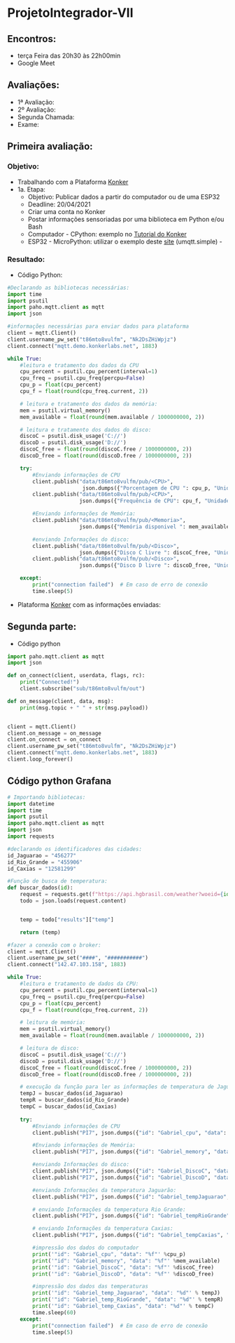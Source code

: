 # ProjetoIntegrador-VII
## Encontros:
* terça Feira das 20h30 às 22h00min
* Google Meet

## Avaliações:
* 1ª Avaliação:
* 2º Avaliação:
* Segunda Chamada:
* Exame:

## Primeira avaliação:
 ### Objetivo:
 * Trabalhando com a Plataforma [Konker](http://www.konkerlabs.com/)
  * 1a. Etapa: 
    * Objetivo: Publicar dados a partir do computador ou de uma ESP32
    * Deadline: 20/04/2021
    * Criar uma conta no Konker
    * Postar informações sensoriadas por uma biblioteca em Python e/ou Bash
    * Computador - CPython: exemplo no [Tutorial do Konker](https://konker.atlassian.net/wiki/spaces/DEV/pages/28180518/Guia+de+Uso+da+Plataforma+Konker)
    * ESP32 - MicroPython: utilizar o exemplo deste [site](https://mjrobot.org/2018/06/13/iot-feito-facil-esp-micropython-mqtt-thingspeak/) (umqtt.simple) - 
 
 ### Resultado:
* Código Python:
~~~python
#Declarando as bibliotecas necessárias:
import time
import psutil
import paho.mqtt.client as mqtt
import json

#informações necessárias para enviar dados para plataforma
client = mqtt.Client()
client.username_pw_set("t86mto8vulfm", "Nk2DsZHiWpjz")
client.connect("mqtt.demo.konkerlabs.net", 1883)

while True:
    #leitura e tratamento dos dados da CPU
    cpu_percent = psutil.cpu_percent(interval=1)
    cpu_freq = psutil.cpu_freq(percpu=False)
    cpu_p = float(cpu_percent)
    cpu_f = float(round(cpu_freq.current, 2))

    # leitura e tratamento dos dados da memória:
    mem = psutil.virtual_memory()
    mem_available = float(round(mem.available / 1000000000, 2))

    # leitura e tratamento dos dados do disco:
    discoC = psutil.disk_usage('C://')
    discoD = psutil.disk_usage('D://')
    discoC_free = float(round(discoC.free / 1000000000, 2))
    discoD_free = float(round(discoD.free / 1000000000, 2))

    try:
        #Enviando informações de CPU
        client.publish("data/t86mto8vulfm/pub/<CPU>",
                        json.dumps({"Porcentagem de CPU ": cpu_p, "Unidade": "%"}))
        client.publish("data/t86mto8vulfm/pub/<CPU>",
                       json.dumps({"Frequência de CPU": cpu_f, "Unidade": "Hz"}))

        #Enviando informações de Memória:
        client.publish("data/t86mto8vulfm/pub/<Memoria>",
                       json.dumps({"Memória disponivel ": mem_available, "Unidade": "GB"}))

        #enviando Informações do disco:
        client.publish("data/t86mto8vulfm/pub/<Disco>",
                       json.dumps({"Disco C livre ": discoC_free, "Unidade": "GB"}))
        client.publish("data/t86mto8vulfm/pub/<Disco>",
                       json.dumps({"Disco D livre ": discoD_free, "Unidade": "GB"}))

    except:
        print("connection failed")  # Em caso de erro de conexão
        time.sleep(5)
~~~
*  Plataforma [Konker](https://demo.konkerlabs.net/registry/devices/p1ck2t84@p1ck2t84/0e0e588e-6fb4-49a1-813f-2b39f01dc71d/events) com as informações enviadas:

## Segunda parte:
* Código python
~~~python
import paho.mqtt.client as mqtt
import json

def on_connect(client, userdata, flags, rc):
    print("Connected!")
    client.subscribe("sub/t86mto8vulfm/out")

def on_message(client, data, msg):
    print(msg.topic + " " + str(msg.payload))


client = mqtt.Client()
client.on_message = on_message
client.on_connect = on_connect
client.username_pw_set("t86mto8vulfm", "Nk2DsZHiWpjz")
client.connect("mqtt.demo.konkerlabs.net", 1883)
client.loop_forever()

~~~

## Código python Grafana
~~~Python
# Importando bibliotecas:
import datetime
import time
import psutil
import paho.mqtt.client as mqtt
import json
import requests

#declarando os identificadores das cidades:
id_Jaguarao = "456277"
id_Rio_Grande = "455906"
id_Caxias = "12581299"

#Função de busca de temperatura:
def buscar_dados(id):
    request = requests.get(f"https://api.hgbrasil.com/weather?woeid={id}")
    todo = json.loads(request.content)


    temp = todo["results"]["temp"]

    return (temp)

#fazer a conexão com o broker:
client = mqtt.Client()
client.username_pw_set("####", "###########")
client.connect("142.47.103.158", 1883)

while True:
    #leitura e tratamento de dados da CPU:
    cpu_percent = psutil.cpu_percent(interval=1)
    cpu_freq = psutil.cpu_freq(percpu=False)
    cpu_p = float(cpu_percent)
    cpu_f = float(round(cpu_freq.current, 2))

    # leitura de memória:
    mem = psutil.virtual_memory()
    mem_available = float(round(mem.available / 1000000000, 2))

    # leitura de disco:
    discoC = psutil.disk_usage('C://')
    discoD = psutil.disk_usage('D://')
    discoC_free = float(round(discoC.free / 1000000000, 2))
    discoD_free = float(round(discoD.free / 1000000000, 2))

    # execução da função para ler as informações de temperatura de Jaguarão, Rio Grande e Caxias:
    tempJ = buscar_dados(id_Jaguarao)
    tempR = buscar_dados(id_Rio_Grande)
    tempC = buscar_dados(id_Caxias)
    
    try:
        #Enviando informações de CPU
        client.publish("PI7", json.dumps({"id": "Gabriel_cpu", "data": "%f" %cpu_p}))

        #Enviando informações de Memória:
        client.publish("PI7", json.dumps({"id": "Gabriel_memory", "data": "%f" %mem_available}))

        #enviando Informações do disco:
        client.publish("PI7", json.dumps({"id": "Gabriel_DiscoC", "data": "%f" %discoC_free}))
        client.publish("PI7", json.dumps({"id": "Gabriel_DiscoD", "data": "%f" %discoD_free}))

        #enviando Informações da temperatura Jaguarão:
        client.publish("PI7", json.dumps({"id": "Gabriel_tempJaguarao", "data": "%d" % tempJ}))

        # enviando Informações da temperatura Rio Grande:
        client.publish("PI7", json.dumps({"id": "Gabriel_tempRioGrande", "data": "%d" % tempR}))

        # enviando Informações da temperatura Caxias:
        client.publish("PI7", json.dumps({"id": "Gabriel_tempCaxias", "data": "%d" % tempC}))

        #impressão dos dados do computador
        print('"id": "Gabriel_cpu", "data": "%f"' %cpu_p)
        print('"id": "Gabriel_memory", "data": "%f"' %mem_available)
        print('"id": "Gabriel_DiscoC", "data": "%f"' %discoC_free)
        print('"id": "Gabriel_DiscoD", "data": "%f"' %discoD_free)

        #impressão dos dados das temperaturas
        print('"id": "Gabriel_temp_Jaguarao", "data": "%d"' % tempJ)
        print('"id": "Gabriel_temp_RioGrande", "data": "%d"' % tempR)
        print('"id": "Gabriel_temp_Caxias", "data": "%d"' % tempC)
        time.sleep(60)
    except:
        print("connection failed")  # Em caso de erro de conexão
        time.sleep(5)
~~~
